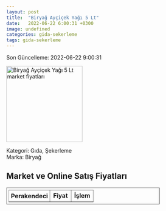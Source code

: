 ```yaml
---
layout: post
title:  "Biryağ Ayçiçek Yağı 5 Lt"
date:   2022-06-22 6:00:31 +0300
image: undefined
categories: gida-sekerleme
tags: gida-sekerleme
---
```


Son Güncelleme: 2022-06-22 9:00:31

<img src="undefined" width="200" alt="Biryağ Ayçiçek Yağı 5 Lt market fiyatları" />

Kategori: Gıda, Şekerleme
<br />
Marka: Biryağ

<h2>Market ve Online Satış Fiyatları</h2>

<table border="1" style="padding: 5px;width:80%;">
  <tr>
    <td style="padding: 5px;"><strong>Perakendeci</strong></td>
    <td><strong>Fiyat</strong></td>
    <td><strong>İşlem</strong></td>
  </tr>
  
</table>
